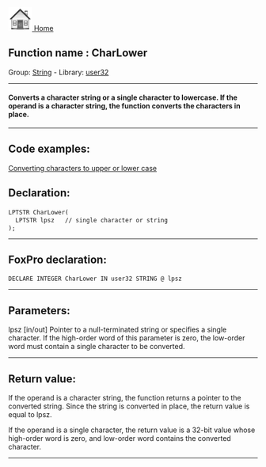 [<img src="../../images/home.png"> Home ](https://github.com/VFPX/Win32API)  

## Function name : CharLower
Group: [String](../../functions_group.md#String)  -  Library: [user32](../../Libraries.md#user32)  
***  


#### Converts a character string or a single character to lowercase. If the operand is a character string, the function converts the characters in place.
***  


## Code examples:
[Converting characters to upper or lower case](../../samples/sample_075.md)  

## Declaration:
```foxpro  
LPTSTR CharLower(
  LPTSTR lpsz   // single character or string
);  
```  
***  


## FoxPro declaration:
```foxpro  
DECLARE INTEGER CharLower IN user32 STRING @ lpsz  
```  
***  


## Parameters:
lpsz 
[in/out] Pointer to a null-terminated string or specifies a single character. If the high-order word of this parameter is zero, the low-order word must contain a single character to be converted.  
***  


## Return value:
If the operand is a character string, the function returns a pointer to the converted string. Since the string is converted in place, the return value is equal to lpsz. 

If the operand is a single character, the return value is a 32-bit value whose high-order word is zero, and low-order word contains the converted character. 
  
***  

